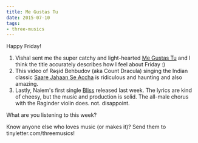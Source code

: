 ```yaml
---
title: Me Gustas Tu
date: 2015-07-10
tags:
- three-musics
---
```


Happy Friday!

1. Vishal sent me the super catchy and light-hearted <a href="https://www.youtube.com/watch?v=rs6Y4kZ8qtw">Me Gustas Tu</a> and I think the title accurately describes how I feel about Friday :)
1. This video of Rəşid Behbudov (aka Count Dracula) singing the Indian classic <a href="https://www.youtube.com/watch?v=SaDX4WRBk1E">Saare Jahaan Se Accha</a> is ridiculous and haunting and also amazing.
1. Lastly, Naiem's first single <a href="https://soundcloud.com/naiemmusic/bliss">Bliss</a> released last week. The lyrics are kind of cheesy, but the music and production is solid. The all-male chorus with the Raginder violin does. not. disappoint.

What are you listening to this week?

Know anyone else who loves music (or makes it)? Send them to tinyletter.com/threemusics!
